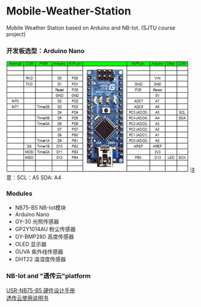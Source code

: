 # Mobile-Weather-Station
Mobile Weather Station based on Arduino and NB-Iot. (SJTU course project) <br>
### 开发板选型：Arduino Nano
![](https://github.com/HollyHouHou/Mobile-Weather-Station/raw/master/nano引脚图.jpg)
注意：SCL：A5 SDA: A4
### Modules
* NB75-B5 NB-Iot模块
* Arduino Nano
* GY-30 光照传感器
* GP2Y1014AU 粉尘传感器
* GY-BMP280 高度传感器
* OLED 显示器
* GUVA 紫外线传感器
* DHT22 温湿度传感器
### NB-Iot and "透传云"platform
[USR-NB75-B5 硬件设计手册](http://www.usr.cn/Down/WH-NB75_hardware_V2.0.1.pdf) <br>
[透传云使用说明书](http://console.usr.cn/uploads/pdf/透传云使用说明书.pdf)
